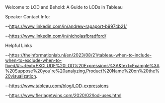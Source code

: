 Welcome to LOD and Behold: A Guide to LODs in Tableau

Speaker Contact Info:

--https://www.linkedin.com/in/andrew-rapaport-b9974b21/

--https://www.linkedin.com/in/nicholasfbradford/

Helpful Links

--https://theinformationlab.nl/en/2023/08/21/tableau-when-to-include-when-to-exclude-when-to-fixed/#:~:text=EXCLUDE%20LOD%20Expressions%3A&text=Example%3A%20Suppose%20you're%20analyzing,Product%20Name%20on%20the%20visualization.

--https://www.tableau.com/blog/LOD-expressions

--https://www.flerlagetwins.com/2020/02/lod-uses.html
